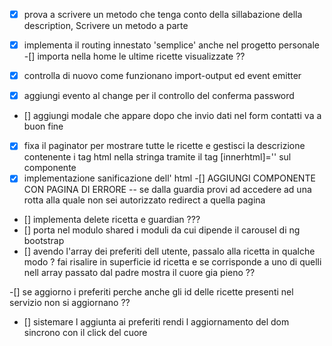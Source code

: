 -[x] prova a scrivere un metodo che tenga conto della sillabazione della description, Scrivere un metodo a parte

- [x] implementa il routing innestato 'semplice' anche nel progetto personale
      -[] importa nella home le ultime ricette visualizzate ??
- [x] controlla di nuovo come funzionano import-output ed event emitter
- [x] aggiungi evento al change per il controllo del conferma password
- [] aggiungi modale che appare dopo che invio dati nel form contatti va a buon fine
- [x] fixa il paginator per mostrare tutte le ricette e gestisci la descrizione contenente i tag html nella stringa tramite il tag [innerhtml]='' sul componente
- [x] implementazione sanificazione dell' html
      -[] AGGIUNGI COMPONENTE CON PAGINA DI ERRORE -- se dalla guardia provi ad accedere ad una rotta alla quale non sei autorizzato redirect a quella pagina
- [] implementa delete ricetta e guardian ???
- [] porta nel modulo shared i moduli da cui dipende il carousel di ng bootstrap
- [] avendo l'array dei preferiti dell utente, passalo alla ricetta in qualche modo ? fai risalire in superficie id ricetta e se corrisponde a uno di quelli nell array passato dal padre mostra il cuore gia pieno ??

-[] se aggiorno i preferiti perche anche gli id delle ricette presenti nel servizio non si aggiornano ??

- [] sistemare l aggiunta ai preferiti rendi l aggiornamento del dom sincrono con il click del cuore
